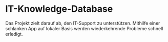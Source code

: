 # IT-Knowledge-Database
Das Projekt zielt darauf ab, den IT-Support zu unterstützen. Mithilfe einer schlanken App auf lokaler Basis werden wiederkehrende Probleme schnell erledigt.
